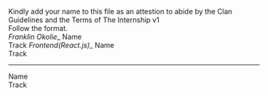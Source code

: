 Kindly add your name to this file as an attestion to abide by the Clan Guidelines and the Terms of The Internship v1
<br/> Follow the format.<br/> 
_Franklin Okolie__
Name <br/>
Track
_Frontend(React.js)__
Name <br/>
Track
___
Name <br/>
Track
